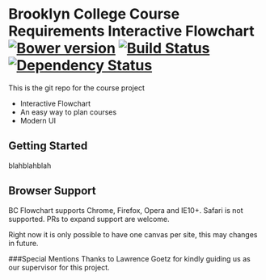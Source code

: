 # Brooklyn College Course Requirements Interactive Flowchart[![Bower version](https://badge.fury.io/bo/ngFlowchart.svg)](https://github.com/ONE-LOGIC/ngFlowchart) [![Build Status](https://travis-ci.org/ONE-LOGIC/ngFlowchart.svg?branch=master)](https://travis-ci.org/ONE-LOGIC/ngFlowchart/) [![Dependency Status](https://gemnasium.com/ONE-LOGIC/ngFlowchart.svg)](https://gemnasium.com/ONE-LOGIC/ngFlowchart)

This is the git repo for the course project
* Interactive Flowchart
* An easy way to plan courses
* Modern UI 

## Getting Started

blahblahblah

## Browser Support
BC Flowchart supports Chrome, Firefox, Opera and IE10+. Safari is not supported. PRs to expand support are welcome.

Right now it is only possible to have one canvas per site, this may changes in future.

###Special Mentions
Thanks to Lawrence Goetz for kindly guiding us as our supervisor for this project.